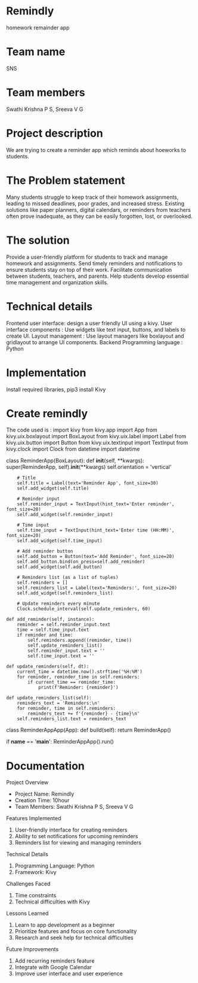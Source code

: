 # Remindly
homework remainder app
# Team name
SNS
# Team members
Swathi Krishna P S,
Sreeva V G
# Project description
We are trying to create a reminder app which reminds about hoeworks to students.
# The Problem statement
Many students struggle to keep track of their homework assignments, leading to missed deadlines, poor grades, and increased stress. Existing solutions like paper planners, digital calendars, or reminders from teachers often prove inadequate, as they can be easily forgotten, lost, or overlooked.
# The solution
Provide a user-friendly platform for students to track and manage homework and assignments.
 Send timely reminders and notifications to ensure students stay on top of their work.
 Facilitate communication between students, teachers, and parents.
 Help students develop essential time management and organization skills.
# Technical details
 Frontend 
 user interface: design a user friendly UI using a kivy.
 User interface components : Use widgets like text input, buttons, and labels to create UI.
 Layout management : Use layout managers like boxlayout and gridlayout to arrange UI components.
 Backend
 Programming language : Python
 # Implementation
 Install required libraries, 
 pip3 install Kivy
 # Create remindly
 The code used is :
import kivy
from kivy.app import App
from kivy.uix.boxlayout import BoxLayout
from kivy.uix.label import Label
from kivy.uix.button import Button
from kivy.uix.textinput import TextInput
from kivy.clock import Clock
from datetime import datetime

class ReminderApp(BoxLayout):
    def __init__(self, **kwargs):
        super(ReminderApp, self).__init__(**kwargs)
        self.orientation = 'vertical'

        # Title
        self.title = Label(text='Reminder App', font_size=30)
        self.add_widget(self.title)

        # Reminder input
        self.reminder_input = TextInput(hint_text='Enter reminder', font_size=20)
        self.add_widget(self.reminder_input)

        # Time input
        self.time_input = TextInput(hint_text='Enter time (HH:MM)', font_size=20)
        self.add_widget(self.time_input)

        # Add reminder button
        self.add_button = Button(text='Add Reminder', font_size=20)
        self.add_button.bind(on_press=self.add_reminder)
        self.add_widget(self.add_button)

        # Reminders list (as a list of tuples)
        self.reminders = []
        self.reminders_list = Label(text='Reminders:', font_size=20)
        self.add_widget(self.reminders_list)

        # Update reminders every minute
        Clock.schedule_interval(self.update_reminders, 60)

    def add_reminder(self, instance):
        reminder = self.reminder_input.text
        time = self.time_input.text
        if reminder and time:
            self.reminders.append((reminder, time))
            self.update_reminders_list()
            self.reminder_input.text = ''
            self.time_input.text = ''

    def update_reminders(self, dt):
        current_time = datetime.now().strftime('%H:%M')
        for reminder, reminder_time in self.reminders:
            if current_time == reminder_time:
                print(f'Reminder: {reminder}')

    def update_reminders_list(self):
        reminders_text = 'Reminders:\n'
        for reminder, time in self.reminders:
            reminders_text += f'{reminder} - {time}\n'
        self.reminders_list.text = reminders_text

class ReminderAppApp(App):
    def build(self):
        return ReminderApp()

if __name__ == '__main__':
    ReminderAppApp().run()

# Documentation
Project Overview
- Project Name: Remindly
- Creation Time: 10hour
- Team Members: Swathi Krishna P S, Sreeva V G

Features Implemented
1. User-friendly interface for creating reminders
2. Ability to set notifications for upcoming reminders
3. Reminders list for viewing and managing reminders

Technical Details
1. Programming Language: Python
2. Framework: Kivy


Challenges Faced
1. Time constraints
2. Technical difficulties with Kivy

Lessons Learned
1. Learn to app development as a beginner 
2. Prioritize features and focus on core functionality
3. Research and seek help for technical difficulties

Future Improvements
1. Add recurring reminders feature
2. Integrate with Google Calendar
3. Improve user interface and user experience

